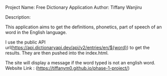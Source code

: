 Project Name: Free Dictionary Application
Author: Tiffany Wanjiru

Description:

This application aims to get the definitions, phonetics, part of speech of an word in the English language. 

I use the public API url(https://api.dictionaryapi.dev/api/v2/entries/en/${word}) to get the results.
They are then pushed into the index.html. 

The site will display a message if the word typed is not an english word.
Website Link : (https://tiffanym0.github.io/phase-1-project/)